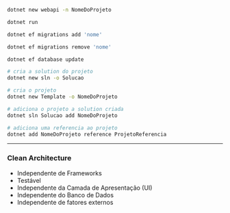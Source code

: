 ```bash
dotnet new webapi -n NomeDoProjeto

dotnet run
```

```bash
dotnet ef migrations add 'nome'

dotnet ef migrations remove 'nome'

dotnet ef database update
```

```bash
# cria a solution do projeto
dotnet new sln -o Solucao

# cria o projeto
dotnet new Template -o NomeDoProjeto

# adiciona o projeto a solution criada
dotnet sln Solucao add NomeDoProjeto 

# adiciona uma referencia ao projeto
dotnet add NomeDoProjeto reference ProjetoReferencia
```

---

### Clean Architecture

- Independente de Frameworks
- Testável
- Independente da Camada de Apresentação (UI)
- Independente do Banco de Dados
- Independente de fatores externos
